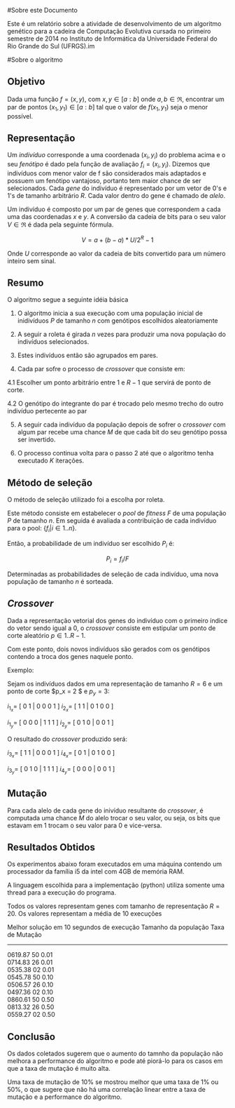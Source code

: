 #Sobre este Documento

Este é um relatório sobre a atividade de desenvolvimento de um algoritmo genético para a cadeira de Computação Evolutiva cursada no primeiro semestre de 2014 no Instituto de Informática da Universidade Federal do Rio Grande do Sul (UFRGS).im

#Sobre o algoritmo

## Objetivo

Dada uma função $f=(x,y)$, com $x,y \in [a:b]$ onde $a,b \in \Re$, encontrar um par de pontos $(x_1,y_1) \in [a:b]$ tal que o valor de $f(x_1,y_1)$ seja o menor possível.
    
## Representação

Um _indivíduo_ corresponde a uma coordenada $(x_i,y_i)$ do problema acima e o seu _fenótipo_ é dado pela função de avaliação $f_i=(x_i,y_i)$. Dizemos que indivíduos com menor valor de f são considerados mais adaptados e possuem um fenótipo vantajoso, portanto tem maior chance de ser selecionados. Cada _gene_ do indivíduo é representado por um vetor de 0's e 1's de tamanho arbitrário $R$. Cada valor dentro do gene é chamado de _alelo_.

Um indivíduo é composto por um par de genes que correspondem a cada uma das coordenadas $x$ e $y$. A conversão da cadeia de bits para o seu valor $V \in \Re$ é dada pela seguinte fórmula.

$$V=a+(b-a)*U/2^R-1$$

Onde $U$ corresponde ao valor da cadeia de bits convertido para um número inteiro sem sinal.

## Resumo

O algoritmo segue a seguinte idéia básica

1. O algoritmo inicia a sua execução com uma população inicial de inidivíduos $P$ de tamanho $n$ com genótipos escolhidos aleatoriamente

2. A seguir a roleta é girada $n$ vezes para produzir uma nova população do indivíduos selecionados.

3. Estes indivíduos então são agrupados em pares.

4. Cada par sofre o processo de *crossover* que consiste em:

4.1 Escolher um ponto arbitrário entre $1$ e $R-1$ que servirá de ponto de corte.

4.2 O genótipo do integrante do par é trocado pelo mesmo trecho do outro indivíduo pertecente ao par

5. A seguir cada indivíduo da população depois de sofrer o *crossover* com algum par recebe uma chance $M$ de que cada bit do seu genótipo possa ser invertido.

6. O processo continua volta para o passo 2 até que o algoritmo tenha executado $K$ iterações.

## Método de seleção

O método de seleção utilizado foi a escolha por roleta.

Este método consiste em estabelecer o *pool* de *fitness* $F$ de uma população $P$ de tamanho $n$. Em seguida é avaliada a contribuição de cada indivíduo para o pool: {$f_i | i \in 1..n$}.

Então, a probabilidade de um indivíduo ser escolhido $P_i$ é:

$$P_i = f_i/F$$

Determinadas as probabilidades de seleção de cada indivíduo, uma nova população de tamanho $n$ é sorteada.

## *Crossover*

Dada a representação vetorial dos genes do indivíduo com o primeiro índice do vetor sendo igual a 0, o *crossover* consiste em estipular um ponto de corte aleatório $p \in 1..R-1$. 

Com este ponto, dois novos indivíduos são gerados com os genótipos contendo a troca dos genes naquele ponto.

Exemplo:

Sejam os indivíduos dados em uma representação de tamanho $R = 6$ e um ponto de corte $p_x = 2 $ e $p_y = 3$:

$i_1_x =$ [ <span class="i1">0 1 | 0 0 0 1</span> ] 
$i_2_x =$ [ <span class="i2">1 1 | 0 1 0 0</span> ]


$i_1_y =$ [ <span class="i1">0 0 0 | 1 1 1</span> ] 
$i_2_y =$ [ <span class="i2">0 1 0 | 0 0 1</span> ]

O resultado do *crossover* produzido será:

$i_3_x =$ [ <span class="i2">1 1</span> | <span class="i1"> 0 0 0 1</span> ] 
$i_4_x =$ [ <span class="i1">0 1</span> | <span class="i2"> 0 1 0 0</span> ]

$i_3_y =$ [ <span class="i2">0 1 0</span> | <span class="i1"> 1 1 1</span> ] 
$i_4_y =$ [ <span class="i1">0 0 0</span> | <span class="i2"> 0 0 1</span> ]

## Mutação

Para cada alelo de cada gene do inivíduo resultante do *crossover*, é computada uma chance $M$ do alelo trocar o seu valor, ou seja, os bits que estavam em 1 trocam o seu valor para 0 e vice-versa.

## Resultados Obtidos

Os experimentos abaixo foram executados em uma máquina contendo um processador da família i5 da intel com 4GB de memória RAM.

A linguagem escolhida para a implementação (python) utiliza somente uma thread para a execução do programa.

Todos os valores representam genes com tamanho de representação $R = 20$. Os valores representam a média de 10 execuções

Melhor solução em 10 segundos de execução  Tamanho da população  Taxa de Mutação  
------------------------------------------ --------------------- ----------------
0619.87                                    50                    0.01             
0714.83                                    26                    0.01             
0535.38                                    02                    0.01             
0545.78                                    50                    0.10             
0506.57                                    26                    0.10             
0497.36                                    02                    0.10             
0860.61                                    50                    0.50            
0813.32                                    26                    0.50            
0559.27                                    02                    0.50            

## Conclusão

Os dados coletados sugerem que o aumento do tamnho da população não melhora a performance do algoritmo e pode até piorá-lo para os casos em que a taxa de mutação é muito alta.

Uma taxa de mutação de 10% se mostrou melhor que uma taxa de 1% ou 50%, o que sugere que não há uma correlação linear entre a taxa de mutação e a performance do algoritmo.